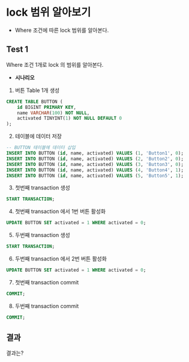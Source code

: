# lock 범위 알아보기

- Where 조건에 따른 lock 범위를 알아본다.

## Test 1
Where 조건 1개로 lock 의 범위를 알아본다.

- **시나리오**
1. 버튼 Table 1개 생성
```sql
CREATE TABLE BUTTON (
    id BIGINT PRIMARY KEY,
    name VARCHAR(100) NOT NULL,
    activated TINYINT(1) NOT NULL DEFAULT 0
);
```

2. 테이블에 데이터 저장
```sql
-- BUTTON 테이블에 데이터 삽입
INSERT INTO BUTTON (id, name, activated) VALUES (1, 'Button1', 0);
INSERT INTO BUTTON (id, name, activated) VALUES (2, 'Button2', 0);
INSERT INTO BUTTON (id, name, activated) VALUES (3, 'Button3', 0);
INSERT INTO BUTTON (id, name, activated) VALUES (4, 'Button4', 1);
INSERT INTO BUTTON (id, name, activated) VALUES (5, 'Button5', 1);
```

3. 첫번째 transaction 생성
```sql
START TRANSACTION;
```

4. 첫번째 transaction 에서 1번 버튼 활성화
```sql
UPDATE BUTTON SET activated = 1 WHERE activated = 0;
```

5. 두번째 transaction 생성
```sql
START TRANSACTION;
```

6. 두번째 transaction 에서 2번 버튼 활성화
```sql
UPDATE BUTTON SET activated = 1 WHERE activated = 0;
```

7. 첫번째 transaction commit
```sql
COMMIT;
```

8. 두번째 transaction commit
```sql
COMMIT;
```

## 결과

결과는?
